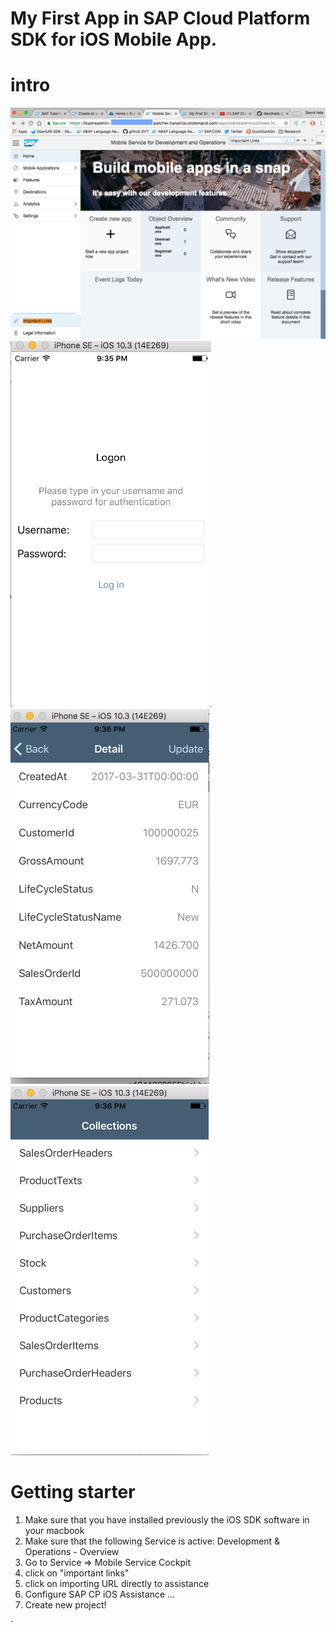 # My First App in SAP Cloud Platform SDK for iOS Mobile App.

# intro 
![Pic1](https://github.com/davidvela/MyFirstSAPiOSApp/blob/master/img/img1.png)
![Pic2](https://github.com/davidvela/MyFirstSAPiOSApp/blob/master/img/img2.png)
![Pic3](https://github.com/davidvela/MyFirstSAPiOSApp/blob/master/img/img3.png)
![Pic4](https://github.com/davidvela/MyFirstSAPiOSApp/blob/master/img/img4.png)




# Getting starter 
1. Make sure that you have installed previously the iOS SDK software in your macbook  
2. Make sure that the following Service is active: Development & Operations - Overview
3. Go to Service => Mobile Service Cockpit 
4. click on "important links" 
5. click on importing URL directly to assistance 
6. Configure SAP CP iOS Assistance ... 
7. Create new project! 


`
